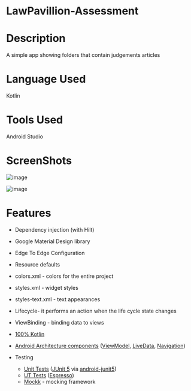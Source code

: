 # LawPavillion-Assessment

# Description

A simple app showing folders that contain judgements articles

# Language Used

Kotlin

# Tools Used

Android Studio


# ScreenShots
![image](https://user-images.githubusercontent.com/33810711/155890049-29dc131c-f0d6-4a53-a45a-fbb66b2ec9b9.png)

![image](https://user-images.githubusercontent.com/33810711/155890070-56c8e9e2-f11d-4dcc-9060-8f3395d9c5c0.png)

# Features

- Dependency injection (with Hilt)

- Google Material Design library

- Edge To Edge Configuration

- Resource defaults

- colors.xml - colors for the entire project

- styles.xml - widget styles

- styles-text.xml - text appearances

- Lifecycle- it performs an action when the life cycle state changes

- ViewBinding - binding data to views

- [100% Kotlin](https://kotlinlang.org/) 

- [Android Architecture components](https://developer.android.com/topic/libraries/architecture) ([ViewModel](https://developer.android.com/topic/libraries/architecture/viewmodel), [LiveData](https://developer.android.com/topic/libraries/architecture/livedata), [Navigation](https://developer.android.com/jetpack/androidx/releases/navigation))

- Testing
    * [Unit Tests](https://en.wikipedia.org/wiki/Unit_testing) ([JUnit 5](https://junit.org/junit5/) via
    [android-junit5](https://github.com/mannodermaus/android-junit5))
    * [UT Tests](https://en.wikipedia.org/wiki/Graphical_user_interface_testing) ([Espresso](https://developer.android.com/training/testing/espresso))
    * [Mockk](https://mockk.io/) - mocking framework
